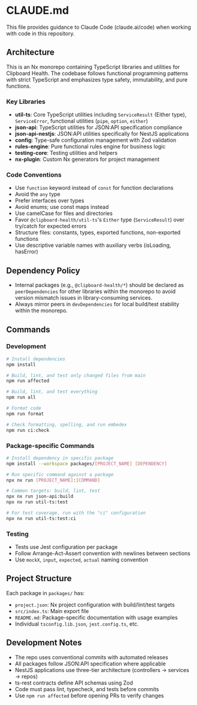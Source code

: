 # CLAUDE.md

This file provides guidance to Claude Code (claude.ai/code) when working with code in this repository.

## Architecture

This is an Nx monorepo containing TypeScript libraries and utilities for Clipboard Health. The codebase follows functional programming patterns with strict TypeScript and emphasizes type safety, immutability, and pure functions.

### Key Libraries

- **util-ts**: Core TypeScript utilities including `ServiceResult` (Either type), `ServiceError`, functional utilities (`pipe`, `option`, `either`)
- **json-api**: TypeScript utilities for JSON:API specification compliance
- **json-api-nestjs**: JSON:API utilities specifically for NestJS applications
- **config**: Type-safe configuration management with Zod validation
- **rules-engine**: Pure functional rules engine for business logic
- **testing-core**: Testing utilities and helpers
- **nx-plugin**: Custom Nx generators for project management

### Code Conventions

- Use `function` keyword instead of `const` for function declarations
- Avoid the `any` type
- Prefer interfaces over types
- Avoid enums; use const maps instead
- Use camelCase for files and directories
- Favor `@clipboard-health/util-ts`'s `Either` type (`ServiceResult`) over try/catch for expected errors
- Structure files: constants, types, exported functions, non-exported functions
- Use descriptive variable names with auxiliary verbs (isLoading, hasError)

## Dependency Policy

- Internal packages (e.g., `@clipboard-health/*`) should be declared as `peerDependencies` for other libraries within the monorepo to avoid version mismatch issues in library-consuming services.
- Always mirror peers in `devDependencies` for local build/test stability within the monorepo.

## Commands

### Development

```bash
# Install dependencies
npm install

# Build, lint, and test only changed files from main
npm run affected

# Build, lint, and test everything
npm run all

# Format code
npm run format

# Check formatting, spelling, and run embedex
npm run ci:check
```

### Package-specific Commands

```bash
# Install dependency in specific package
npm install --workspace packages/[PROJECT_NAME] [DEPENDENCY]

# Run specific command against a package
npx nx run [PROJECT_NAME]:[COMMAND]

# Common targets: build, lint, test
npx nx run json-api:build
npx nx run util-ts:test

# For test coverage, run with the "ci" configuration
npx nx run util-ts:test:ci
```

### Testing

- Tests use Jest configuration per package
- Follow Arrange-Act-Assert convention with newlines between sections
- Use `mockX`, `input`, `expected`, `actual` naming convention

## Project Structure

Each package in `packages/` has:

- `project.json`: Nx project configuration with build/lint/test targets
- `src/index.ts`: Main export file
- `README.md`: Package-specific documentation with usage examples
- Individual `tsconfig.lib.json`, `jest.config.ts`, etc.

## Development Notes

- The repo uses conventional commits with automated releases
- All packages follow JSON:API specification where applicable
- NestJS applications use three-tier architecture (controllers → services → repos)
- ts-rest contracts define API schemas using Zod
- Code must pass lint, typecheck, and tests before commits
- Use `npm run affected` before opening PRs to verify changes
